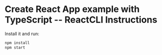 # Create React App example with TypeScript -- ReactCLI Instructions

Install it and run:

```sh
npm install
npm start
```
